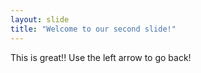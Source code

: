 ```yaml
---
layout: slide
title: "Welcome to our second slide!"
---
```

This is great!!
Use the left arrow to go back!
